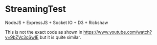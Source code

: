 # StreamingTest
NodeJS + ExpressJS + Socket IO + D3 + Rickshaw 


This is not the exact code as shown in https://www.youtube.com/watch?v=9bZVc3oSwIE but it is quite similar.

